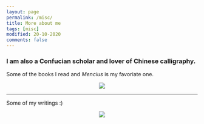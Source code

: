 ```yaml
---
layout: page
permalink: /misc/
title: More about me
tags: [misc]
modified: 20-10-2020
comments: false
---
```


### **I am also a Confucian scholar and lover of Chinese calligraphy.**

 Some of the books I read and *Mencius* is my favoriate one.<br />
 <p align="center" ><img src="{{ site.url }}/img/chinese-studies.png"></p>
 
 ------------------
 
Some of my writings :)<br />
 <p align="center" ><img src="{{ site.url }}/img/calligraphy.png"></p>
